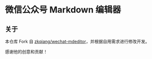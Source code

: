 # 微信公众号 Markdown 编辑器

## 关于

本仓库 Fork 自 [zkqiang/wechat-mdeditor](https://github.com/zkqiang/wechat-mdeditor)，并根据自用需求进行修改开发。

感谢他的创意和贡献！
